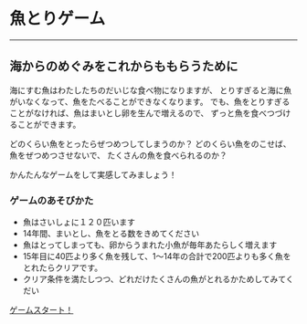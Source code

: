 # 魚とりゲーム

---

## 海からのめぐみをこれからももらうために

海にすむ魚はわたしたちのだいじな食べ物になりますが、
とりすぎると海に魚がいなくなって、魚をたべることができなくなります。
でも、魚をとりすぎることがなければ、魚はまいとし卵を生んで増えるので、
ずっと魚を食べつづけることができます。

どのくらい魚をとったらぜつめつしてしまうのか？
どのくらい魚をのこせば、魚をぜつめつさせないで、
たくさんの魚を食べられるのか？

​かんたんなゲームをして実感してみましょう！

### ゲームのあそびかた
 
- 魚はさいしょに１２０匹います
- 14年間、まいとし、魚をとる数をきめてください
- 魚はとってしまっても、卵からうまれた小魚が毎年あたらしく増えます
- 15年目に40匹より多く魚を残して、1～14年の合計で200匹よりも多く魚をとれたらクリアです。
- クリア条件を満たしつつ、どれだけたくさんの魚がとれるかためしてみてくだい

[ゲームスタート！](https://ichimomo.shinyapps.io/fish_game/?_ga=2.256423691.1091642628.1589962233-1472638597.1589555517)
